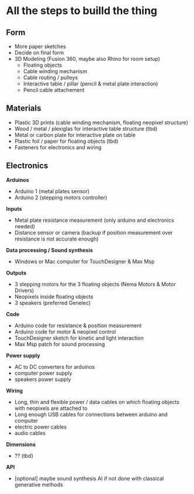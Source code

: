 # All the steps to builld the thing

## Form

- More paper sketches
- Decide on final form
- 3D Modeling (Fusion 360, maybe also Rhino for room setup)
  - Floating objects
  - Cable winding mechanism
  - Cable routing / pulleys
  - Interactive table / pillar (pencil & metal plate interaction)
  - Pencil cable attachement

## Materials

- Plastic 3D prints (cable winding mechanism, floating neopixel structure)
- Wood / metal / plexiglas for interactive table structure (tbd)
- Metal or carbon plate for interactive plate on table
- Plastic foil / paper for floating objects (tbd)
- Fasteners for electronics and wiring

## Electronics

**Arduinos**

- Arduino 1 (metal plates sensor)
- Arduino 2 (stepping motors controller)

**Inputs**

- Metal plate resistance measurement (only arduino and electronics needed)
- Distance sensor or camera (backup if position measurement over resistance is not accurate enough)

**Data processing / Sound synthesis**

- Windows or Mac computer for TouchDesigner & Max Msp

**Outputs**

- 3 stepping motors for the 3 floating objects (Nema Motors & Motor Drivers)
- Neopixels inside floating objects
- 3 speakers (preferred Genelec)

**Code**

- Arduino code for resistance & position measurement
- Arduino code for motor & neopixel control
- TouchDesigner sketch for kinetic and light interaction
- Max Msp patch for sound processing

**Power supply**

- AC to DC converters for arduinos
- computer power supply
- speakers power supply

**Wiring**

- Long, thin and flexible power / data cables on which floating objects with neopixels are attached to
- Long enough USB cables for connections between arduino and computer
- electric power cables
- audio cables

**Dimensions**
- ?? (tbd)

**API**

- [optional] maybe sound synthesis AI if not done with classical generative methods
